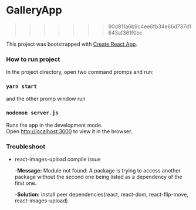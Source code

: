 # GalleryApp
>>>>>>> 90d811a6b9c4ee6fb34e66d737d1643af361f0bc

This project was bootstrapped with [Create React App](https://github.com/facebook/create-react-app).

### How to run project
In the project directory, open two command promps and run:
### `yarn start`
and the other promp window run
### `nodemon server.js`

Runs the app in the development mode.<br />
Open [http://localhost:3000](http://localhost:3000) to view it in the browser.


### Troubleshoot
- react-images-upload compile issue

  -**Message:** Module not found: A package is trying to access another package without the second one being listed as a dependency of the first one.
  
  -**Solution:** install peer dependencies(react, react-dom, react-flip-move, react-images-upload)


